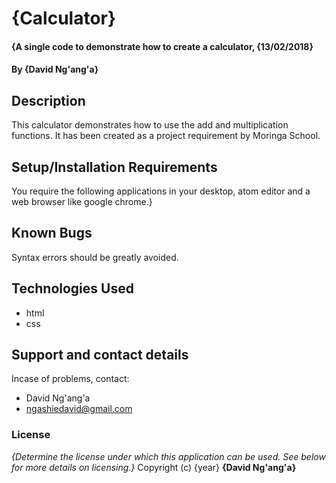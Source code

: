 # {Calculator}
#### {A single code to demonstrate how to create a calculator, {13/02/2018}
#### By **{David Ng'ang'a}**
## Description
This calculator demonstrates how to use the add and multiplication functions. It has been created as a project requirement by Moringa School.
## Setup/Installation Requirements
You require the following applications in your desktop, atom editor and a web browser like google chrome.}
## Known Bugs
Syntax errors should be greatly avoided.
## Technologies Used
* html
* css
## Support and contact details
Incase of problems, contact:
* David Ng'ang'a
* ngashiedavid@gmail.com

### License
*{Determine the license under which this application can be used.  See below for more details on licensing.}*
Copyright (c) {year} **{David Ng'ang'a}**
